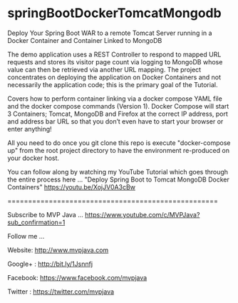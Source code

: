 # springBootDockerTomcatMongodb

Deploy Your Spring Boot WAR to a remote Tomcat Server running in a Docker Container and Container Linked to MongoDB

The demo application uses a REST Controller to respond to mapped URL requests and stores its visitor page count via logging to MongoDB whose value can then be retrieved via another URL mapping. The project concentrates on deploying the application on Docker Containers and not necessarily the application code; this is the primary goal of the Tutorial. 

Covers how to perform container linking via a docker compose YAML file and the docker compose commands (Version 1). Docker Compose will start 3 Containers; Tomcat, MongoDB and Firefox at the correct IP address, port and address bar URL so that you don’t even have to start your browser or enter anything!

All you need to do once you git clone this repo is execute "docker-compose up" from the root project directory to have the environment
re-produced on your docker host.

You can follow along by watching my YouTube Tutorial which goes through the entire process here ...
"Deploy Spring Boot to Tomcat MongoDB Docker Containers"
https://youtu.be/XojJV0A3cBw

===================================================

Subscribe to MVP Java ...
https://www.youtube.com/c/MVPJava?sub_confirmation=1

Follow me ...

Website:  http://www.mvpjava.com 

Google+ : http://bit.ly/1Jsnnfj 

Facebook: https://www.facebook.com/mvpjava 

Twitter : https://twitter.com/mvpjava
